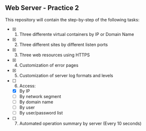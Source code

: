 ## Web Server - Practice 2

This repository will contain the step-by-step of the following tasks:

- [x] 1. Three differente virtual containers by IP or Domain Name
- [x] 2. Three different sites by different listen ports
- [x] 3. Three web resources using HTTPS
- [x] 4. Customization of error pages
- [x] 5. Customization of server log formats and levels
- [ ] 6. Access:
    - [x] By IP
    - [ ] By network segment
    - [ ] By domain name
    - [ ] By user
    - [ ] By user/password list
    
- [ ] 7. Automated operation summary by server (Every 10 seconds)
